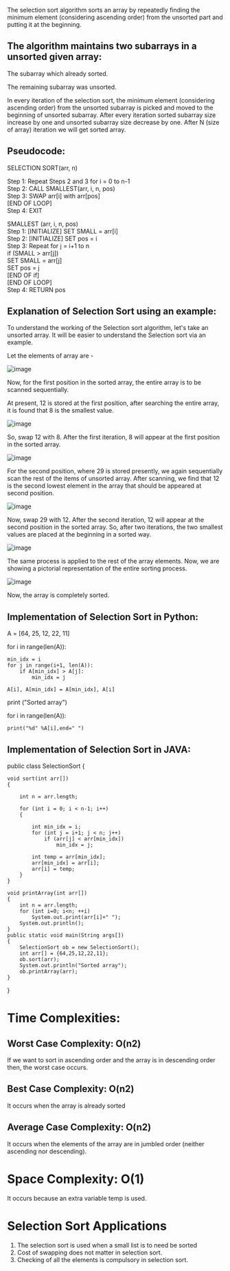 The selection sort algorithm sorts an array by repeatedly finding the minimum element (considering ascending order) from the unsorted part and putting it at the beginning. 

## The algorithm maintains two subarrays in a unsorted given array:

The subarray which already sorted. 

The remaining subarray was unsorted.

In every iteration of the selection sort, the minimum element (considering ascending order) from the unsorted subarray is picked and moved to the beginning of unsorted subarray. 
After every iteration sorted subarray size increase by one and unsorted subarray size decrease by one.
After N (size of array) iteration we will get sorted array.

## Pseudocode:
 SELECTION SORT(arr, n)  
  
Step 1: Repeat Steps 2 and 3 for i = 0 to n-1  
Step 2: CALL SMALLEST(arr, i, n, pos)  
Step 3: SWAP arr[i] with arr[pos]  
[END OF LOOP]  
Step 4: EXIT  
  
SMALLEST (arr, i, n, pos)  
Step 1: [INITIALIZE] SET SMALL = arr[i]  
Step 2: [INITIALIZE] SET pos = i  
Step 3: Repeat for j = i+1 to n  
if (SMALL > arr[j])  
     SET SMALL = arr[j]  
SET pos = j  
[END OF if]  
[END OF LOOP]  
Step 4: RETURN pos 
## Explanation of Selection Sort using an example:
To understand the working of the Selection sort algorithm, let's take an unsorted array. It will be easier to understand the Selection sort via an example.

Let the elements of array are -

![image](https://user-images.githubusercontent.com/103322378/212599616-55183eea-6f65-4e75-a819-1a3d33bcd0b2.png)

Now, for the first position in the sorted array, the entire array is to be scanned sequentially.

At present, 12 is stored at the first position, after searching the entire array, it is found that 8 is the smallest value.

![image](https://user-images.githubusercontent.com/103322378/212600246-3027b751-8eb8-43f3-866e-d9e2b6e010ad.png)


So, swap 12 with 8. After the first iteration, 8 will appear at the first position in the sorted array.

![image](https://user-images.githubusercontent.com/103322378/212599728-a1c9d731-129c-4e28-98c9-f99478e194da.png)

For the second position, where 29 is stored presently, we again sequentially scan the rest of the items of unsorted array. After scanning, we find that 12 is the second lowest element in the array that should be appeared at second position.

![image](https://user-images.githubusercontent.com/103322378/212600409-a47d20ad-d9b3-42ca-9bd9-5d2c50d07d84.png)

Now, swap 29 with 12. After the second iteration, 12 will appear at the second position in the sorted array. So, after two iterations, the two smallest values are placed at the beginning in a sorted way.

![image](https://user-images.githubusercontent.com/103322378/212600448-d0df0ca8-ae12-4a52-b3e2-d8444c78fd66.png)

The same process is applied to the rest of the array elements. Now, we are showing a pictorial representation of the entire sorting process.

![image](https://user-images.githubusercontent.com/103322378/212600465-8d316f8a-eded-489e-8ace-295197c7eccf.png)


Now, the array is completely sorted.

## Implementation of Selection Sort in Python:

A = [64, 25, 12, 22, 11]

for i in range(len(A)):
	
	min_idx = i
	for j in range(i+1, len(A)):
		if A[min_idx] > A[j]:
			min_idx = j
			
	A[i], A[min_idx] = A[min_idx], A[i]

print ("Sorted array")

for i in range(len(A)):

	print("%d" %A[i],end=" ")
 
 ##  Implementation of Selection Sort in JAVA:
public class SelectionSort
{

	void sort(int arr[])
	{
  
		int n = arr.length;

		for (int i = 0; i < n-1; i++)
		{
			
			int min_idx = i;
			for (int j = i+1; j < n; j++)
				if (arr[j] < arr[min_idx])
					min_idx = j;
          
			int temp = arr[min_idx];
			arr[min_idx] = arr[i];
			arr[i] = temp;
		}
	}
  
	void printArray(int arr[])
	{
		int n = arr.length;
		for (int i=0; i<n; ++i)
			System.out.print(arr[i]+" ");
		System.out.println();
	}
	public static void main(String args[])
	{
		SelectionSort ob = new SelectionSort();
		int arr[] = {64,25,12,22,11};
		ob.sort(arr);
		System.out.println("Sorted array");
		ob.printArray(arr);
	}
}

# Time Complexities:

## Worst Case Complexity:  O(n2)
If we want to sort in ascending order and the array is in descending order then, the worst case occurs.
## Best Case Complexity: O(n2)
It occurs when the array is already sorted
## Average Case Complexity: O(n2)
It occurs when the elements of the array are in jumbled order (neither ascending nor descending).

# Space Complexity: O(1)

It occurs because an extra variable temp is used.

# Selection Sort Applications
1. The selection sort is used when a small list is to need be sorted
2. Cost of swapping does not matter in selection sort.
3. Checking of all the elements is compulsory in  selection sort.
 
